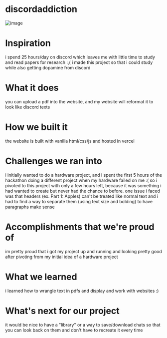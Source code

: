 # discordaddiction

![image](https://i.ibb.co/ns0RRyfT/Screenshot-2025-03-02-at-5-01-47-PM.png)

# Inspiration

i spend 25 hours/day on discord which leaves me with little time to study and read papers for research :,( i made this project so that i could study while also getting dopamine from discord

# What it does

you can upload a pdf into the website, and my website will reformat it to look like discord texts

# How we built it

the website is built with vanilla html/css/js and hosted in vercel

# Challenges we ran into

i initially wanted to do a hardware project, and i spent the first 5 hours of the hackathon doing a different project when my hardware failed on me :( so i pivoted to this project with only a few hours left, because it was something i had wanted to create but never had the chance to before. one issue i faced was that headers (ex. Part 1: Apples) can't be treated like normal text and i had to find a way to separate them (using text size and bolding) to have paragraphs make sense

# Accomplishments that we're proud of

im pretty proud that i got my project up and running and looking pretty good after pivoting from my initial idea of a hardware project

# What we learned

i learned how to wrangle text in pdfs and display and work with websites :)

# What's next for our project

it would be nice to have a "library" or a way to save/download chats so that you can look back on them and don't have to recreate it every time
